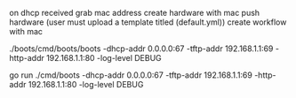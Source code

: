 on dhcp received
	grab mac address
	create hardware with mac
	push hardware
	(user must upload a template titled (default.yml))
	create workflow with mac



./boots/cmd/boots/boots -dhcp-addr 0.0.0.0:67 -tftp-addr 192.168.1.1:69 -http-addr 192.168.1.1:80 -log-level DEBUG



go run ./cmd/boots -dhcp-addr 0.0.0.0:67 -tftp-addr 192.168.1.1:69 -http-addr 192.168.1.1:80 -log-level DEBUG





